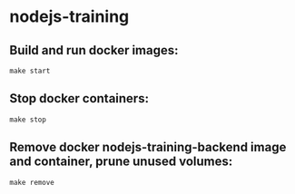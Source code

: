 # nodejs-training

## Build and run docker images:

    make start

## Stop docker containers:

    make stop

## Remove docker nodejs-training-backend image and container, prune unused volumes:

    make remove
